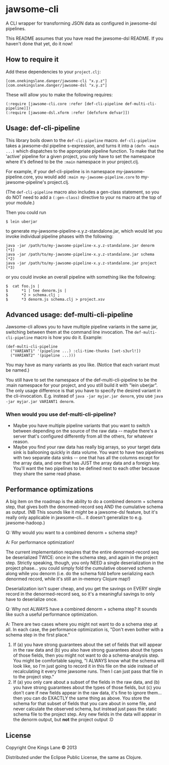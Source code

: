# jawsome-cli

A CLI wrapper for transforming JSON data as configured in jawsome-dsl pipelines.

This README assumes that you have read the jawsome-dsl README. If you
haven't done that yet, do it now!

## How to require it

Add these dependencies to your `project.clj`:

    [com.onekingslane.danger/jawsome-cli "x.y.z"]
    [com.onekingslane.danger/jawsome-dsl "x.y.z"]


These will allow you to make the following requires:

    (:require [jawsome-cli.core :refer [def-cli-pipeline def-multi-cli-pipeline]])
    (:require [jawsome-dsl.xform :refer [defxform defvar]])

## Usage: def-cli-pipeline

This library boils down to the `def-cli-pipeline`
macro. `def-cli-pipeline` takes a jawsome-dsl pipeline s-expression,
and turns it into a `(defn -main ...)` which dispatches to the
appropriate pipeline function. To make that the 'active' pipeline for
a given project, you only have to set the namespace where it's defined
to be the `:main` namespace in your project.clj.

For example, if your def-cli-pipeline is in namespace
my-jawsome-pipeline.core, you would add `:main
my-jawsome-pipeline.core` to my-jawsome-pipeline's project.clj.

(The `def-cli-pipeline` macro also includes a gen-class statement, so
you do NOT need to add a `(:gen-class)` directive to your ns macro at
the top of your module.)

Then you could run

    $ lein uberjar

to generate my-jawsome-pipeline-x.y.z-standalone.jar, which
would let you invoke individual pipeline phases with the following:

    java -jar /path/to/my-jawsome-pipeline-x.y.z-standalone.jar denorm (*1)
    java -jar /path/to/my-jawsome-pipeline-x.y.z-standalone.jar schema (*2)
    java -jar /path/to/my-jawsome-pipeline-x.y.z-standalone.jar project (*3)

or you could invoke an overall pipeline with something like the following:

    $  cat foo.js |
    $      *1 | tee denorm.js |
    $      *2 > schema.clj ;
    $      *3 denorm.js schema.clj > project.xsv

## Advanced usage: def-multi-cli-pipeline

Jawsome-cli allows you to have multiple pipeline variants in the same
jar, switching between them at the command line invocation. The
`def-multi-cli-pipeline` macro is how you do it. Example:

    (def-multi-cli-pipeline
      ("VARIANT1" '(pipeline ...) :cli-time-thunks [set-s3url!])
      ("VARIANT2" '(pipeline ...)))

You may have as many variants as you like. (Notice that each variant
must be named.)

You still have to set the namespace of the def-multi-cli-pipeline to
be the :main namespace for your project, and you still build it with
"lein uberjar". The only usage difference is that you have to specify
the desired variant in the cli-invocation. E.g. instead of `java -jar
myjar.jar denorm`, you use `java -jar myjar.jar VARIANT1 denorm`.

### When would you use def-multi-cli-pipeline?

* Maybe you have multiple pipeline variants that you want to switch
  between depending on the source of the raw data -- maybe there's a
  server that's configured differently from all the others, for
  whatever reason.
* Maybe you find your raw data has really big arrays, so your
  target data sink is ballooning quickly in data volume. You want to
  have two pipelines with two separate data sinks -- one that has all
  the columns except for the array data, and one that has JUST the
  array data and a foreign key. You'll want the two pipelines to be
  defined next to each other because they share the same read phase.

## Performance optimizations

A big item on the roadmap is the ability to do a combined
denorm + schema step, that gives both the denormed-record seq AND the
cumulative schema as output. (NB This sounds like it *might* be a
jawsome-dsl feature, but it's really only applicable in
jawsome-cli... it doesn't generalize to e.g. jawsome-hadoop.)

Q: Why would you want to a combined denorm + schema step?

A: For performance optimization!

The current implementation requires
that the entire denormed-record seq be deserialized TWICE: once in
the schema step, and again in the project step. Strictly speaking,
though, you only NEED a single deserialization in the project
phase... you could simply fold the cumulative observed schema along
while you denorm (i.e. do the schema fold before serializing each
denormed record, while it's still an in-memory Clojure map!)

Deserialization isn't super cheap, and you get the savings on EVERY
single record in the denormed-record seq, so it's a meaningful savings
to only have to deserialize once.

Q: Why not ALWAYS have a combined denorm + schema step? It sounds like
such a useful performance optimization.

A: There are two cases where you might not want to do a schema step at
all. In each case, the performance optimization is, "Don't even
bother with a schema step in the first place."

1. If (a) you have strong guarantees about the set of fields that
   will appear in the raw data and (b) you also have strong guarantees
   about the types of those fields, then
   you might not want to do a schema-analysis step. You might be
   comfortable saying, "I ALWAYS know what the schema will look like, so
   I'm just going to record it in this file on the side instead of
   recalculating it every time jawsome runs. Then I can just pass that
   file in to the project step."
1. If (a) you only care about a subset of the fields in the raw data,
   and (b) you have strong guarantees about the types of those fields,
   but (c) you don't care if new fields appear in the raw data, it's
   fine to ignore them... then you can do EXACTLY the same thing as
   above. You store the schema for that subset of fields that you care
   about in some file, and never calculate the observed schema, but
   instead just pass the static schema file to the project step. Any
   new fields in the data will appear in the denorm output, but
   **not** the project output :D


## License

Copyright One Kings Lane © 2013

Distributed under the Eclipse Public License, the same as Clojure.
